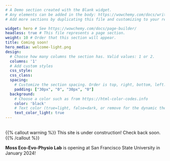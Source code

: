 ```yaml
---
# A Demo section created with the Blank widget.
# Any elements can be added in the body: https://wowchemy.com/docs/writing-markdown-latex/
# Add more sections by duplicating this file and customizing to your requirements.

widget: hero # See https://wowchemy.com/docs/page-builder/
headless: true # This file represents a page section.
weight: 10 # Order that this section will appear.
title: Coming soon!
hero_media: welcome-light.png
design:
  # Choose how many columns the section has. Valid values: 1 or 2.
  columns: '1'
  # Add custom styles
  css_style:
  css_class:
  spacing:
    # Customize the section spacing. Order is top, right, bottom, left.
    padding: ["30px", "0", "30px", "0"]
  background:
    # Choose a color such as from https://html-color-codes.info
    color: 'black'
    # Text color (true=light, false=dark, or remove for the dynamic theme color). 
    text_color_light: true
---
```

<br>
{{% callout warning %}}
This site is under construction! Check back soon.
{{% /callout %}}

**Moss Eco-Evo-Physio Lab** is opening at San Francisco State University in January 2024!


